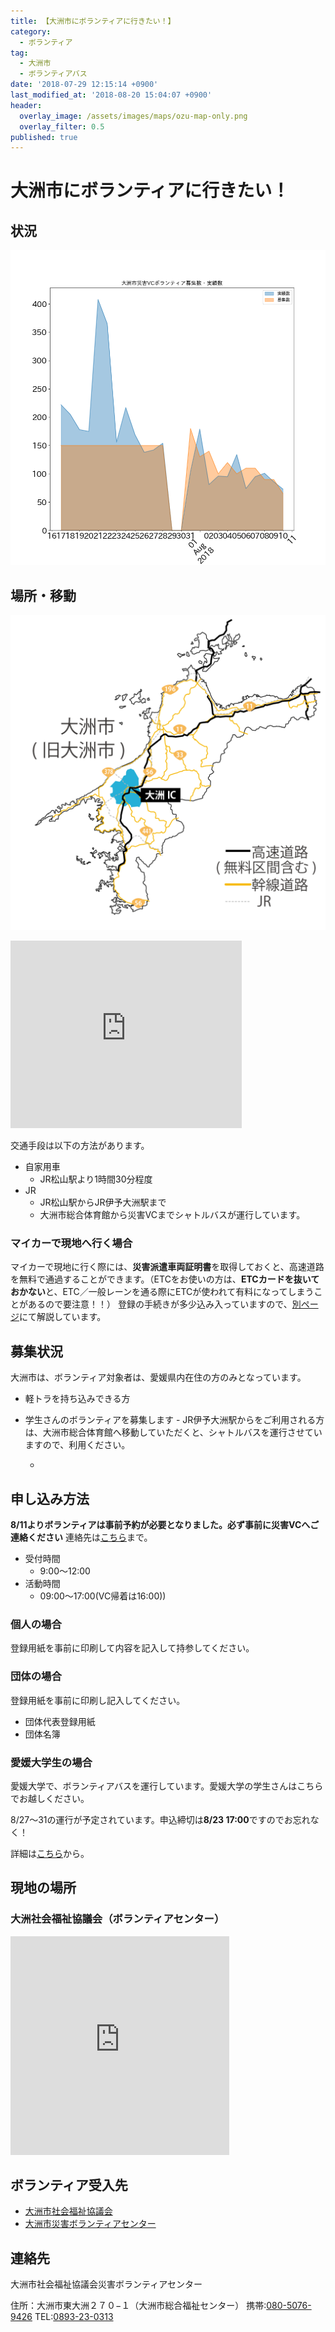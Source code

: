```yaml
---
title: 【大洲市にボランティアに行きたい！】
category:
  - ボランティア
tag:
  - 大洲市
  - ボランティアバス
date: '2018-07-29 12:15:14 +0900'
last_modified_at: '2018-08-20 15:04:07 +0900'
header:
  overlay_image: /assets/images/maps/ozu-map-only.png
  overlay_filter: 0.5
published: true
---
```


# 大洲市にボランティアに行きたい！

## 状況

![最新の募集状況](/assets/images/volunteer_headcount/大洲市_volunteer_headcount_diff_recent.png)

## 場所・移動

![大洲ルート](/assets/images/maps/ozu-map-and-routes.png)

<iframe src="https://www.google.com/maps/embed?pb=!1m14!1m8!1m3!1d3337.5840587034895!2d132.5563633!3d33.2249991!3m2!1i1024!2i768!4f13.1!3m3!1m2!1s0x354f61d3d3bf78c3%3A0xf8c9d8da738f0b18!2z5a6H5ZKM5bO25biC57eP5ZCI56aP56WJ44K744Oz44K_44O8!5e0!3m2!1sja!2sjp!4v1532865920833" width="370" height="300" frameborder="0" style="border:0" allowfullscreen></iframe>

交通手段は以下の方法があります。

- 自家用車
    - JR松山駅より1時間30分程度
- JR
    - JR松山駅からJR伊予大洲駅まで
    - 大洲市総合体育館から災害VCまでシャトルバスが運行しています。

### マイカーで現地へ行く場合

マイカーで現地に行く際には、**災害派遣車両証明書**を取得しておくと、高速道路を無料で通過することができます。（ETCをお使いの方は、**ETCカードを抜いておかない**と、ETC／一般レーンを通る際にETCが使われて有料になってしまうことがあるので要注意！！）
登録の手続きが多少込み入っていますので、[別ページ](/volunteer_backup/)にて解説しています。

## 募集状況

大洲市は、ボランティア対象者は、愛媛県内在住の方のみとなっています。


- 軽トラを持ち込みできる方
- 学生さんのボランティアを募集します
        - JR伊予大洲駅からをご利用される方は、大洲市総合体育館へ移動していただくと、シャトルバスを運行させていますので、利用ください。

    - 
## 申し込み方法

**8/11よりボランティアは事前予約が必要となりました。必ず事前に災害VCへご連絡ください** 
連絡先は[こちら](##連絡先)まで。

- 受付時間
    - 9:00〜12:00
- 活動時間
    - 09:00〜17:00(VC帰着は16:00))

### 個人の場合

登録用紙を事前に印刷して内容を記入して持参してください。
   
### 団体の場合

登録用紙を事前に印刷し記入してください。

- 団体代表登録用紙
- 団体名簿
        
### 愛媛大学生の場合

愛媛大学で、ボランティアバスを運行しています。愛媛大学の学生さんはこちらでお越しください。

8/27〜31の運行が予定されています。申込締切は**8/23 17:00**ですのでお忘れなく！

詳細は[こちら](https://www.ehime-u.ac.jp/post-81464/)から。



## 現地の場所

### 大洲社会福祉協議会（ボランティアセンター）

<iframe src="https://www.google.com/maps/embed?pb=!1m18!1m12!1m3!1d6145.191111880789!2d132.5509496544539!3d33.51813067620329!2m3!1f0!2f0!3f0!3m2!1i1024!2i768!4f13.1!3m3!1m2!1s0x354f80815aad101f%3A0xaa53d8a7cbbb951f!2z44CSNzk1LTAwNjQg5oSb5aqb55yM5aSn5rSy5biC5p2x5aSn5rSy77yS77yX77yQ4oiS77yR!5e0!3m2!1sja!2sjp!4v1533884983961" width="350" height="350" frameborder="0" style="border:0" allowfullscreen></iframe>



## ボランティア受入先

- [大洲市社会福祉協議会](http://www.ozushakyo.jp/index.php)
- [大洲市災害ボランティアセンター](https://www.facebook.com/ozusvc)


## 連絡先
大洲市社会福祉協議会災害ボランティアセンター

住所：大洲市東大洲２７０−１（大洲市総合福祉センター）
携帯:[080-5076-9426](080-5076-9426)
TEL:[0893-23-0313](0893-23-0313)
